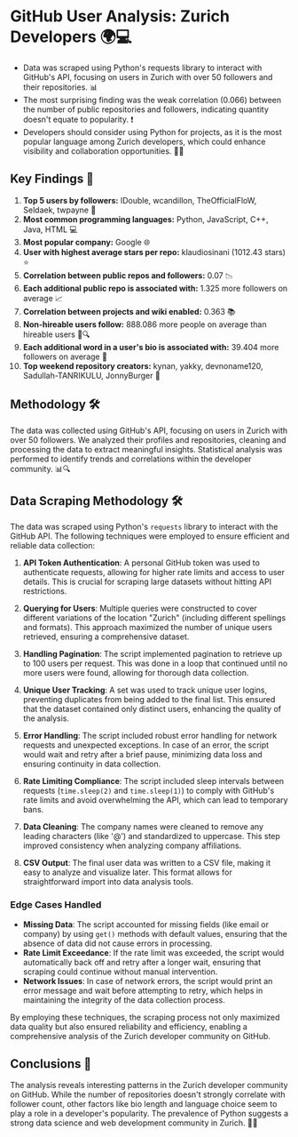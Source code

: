 # GitHub User Analysis: Zurich Developers 🌍💻

- Data was scraped using Python's requests library to interact with GitHub's API, focusing on users in Zurich with over 50 followers and their repositories. 📊  
- The most surprising finding was the weak correlation (0.066) between the number of public repositories and followers, indicating quantity doesn't equate to popularity. ❗  
- Developers should consider using Python for projects, as it is the most popular language among Zurich developers, which could enhance visibility and collaboration opportunities. 🐍✨  

## Key Findings 🔑
1. **Top 5 users by followers:** IDouble, wcandillon, TheOfficialFloW, Seldaek, twpayne 👥  
2. **Most common programming languages:** Python, JavaScript, C++, Java, HTML 💻  
3. **Most popular company:** Google 🌐  
4. **User  with highest average stars per repo:** klaudiosinani (1012.43 stars) ⭐  
5. **Correlation between public repos and followers:** 0.07 📉  
6. **Each additional public repo is associated with:** 1.325 more followers on average 📈  
7. **Correlation between projects and wiki enabled:** 0.363 📚  
8. **Non-hireable users follow:** 888.086 more people on average than hireable users 👥🔍  
9. **Each additional word in a user's bio is associated with:** 39.404 more followers on average 📝  
10. **Top weekend repository creators:** kynan, yakky, devnoname120, Sadullah-TANRIKULU, JonnyBurger 📅  

## Methodology 🛠️
The data was collected using GitHub's API, focusing on users in Zurich with over 50 followers. We analyzed their profiles and repositories, cleaning and processing the data to extract meaningful insights. Statistical analysis was performed to identify trends and correlations within the developer community. 📊🔍  

## Data Scraping Methodology 🛠️

The data was scraped using Python's `requests` library to interact with the GitHub API. The following techniques were employed to ensure efficient and reliable data collection:

1. **API Token Authentication**: A personal GitHub token was used to authenticate requests, allowing for higher rate limits and access to user details. This is crucial for scraping large datasets without hitting API restrictions.

2. **Querying for Users**: Multiple queries were constructed to cover different variations of the location "Zurich" (including different spellings and formats). This approach maximized the number of unique users retrieved, ensuring a comprehensive dataset.

3. **Handling Pagination**: The script implemented pagination to retrieve up to 100 users per request. This was done in a loop that continued until no more users were found, allowing for thorough data collection.

4. **Unique User Tracking**: A set was used to track unique user logins, preventing duplicates from being added to the final list. This ensured that the dataset contained only distinct users, enhancing the quality of the analysis.

5. **Error Handling**: The script included robust error handling for network requests and unexpected exceptions. In case of an error, the script would wait and retry after a brief pause, minimizing data loss and ensuring continuity in data collection.

6. **Rate Limiting Compliance**: The script included sleep intervals between requests (`time.sleep(2)` and `time.sleep(1)`) to comply with GitHub's rate limits and avoid overwhelming the API, which can lead to temporary bans.

7. **Data Cleaning**: The company names were cleaned to remove any leading characters (like '@') and standardized to uppercase. This step improved consistency when analyzing company affiliations.

8. **CSV Output**: The final user data was written to a CSV file, making it easy to analyze and visualize later. This format allows for straightforward import into data analysis tools.

### Edge Cases Handled
- **Missing Data**: The script accounted for missing fields (like email or company) by using `get()` methods with default values, ensuring that the absence of data did not cause errors in processing.
- **Rate Limit Exceedance**: If the rate limit was exceeded, the script would automatically back off and retry after a longer wait, ensuring that scraping could continue without manual intervention.
- **Network Issues**: In case of network errors, the script would print an error message and wait before attempting to retry, which helps in maintaining the integrity of the data collection process.

By employing these techniques, the scraping process not only maximized data quality but also ensured reliability and efficiency, enabling a comprehensive analysis of the Zurich developer community on GitHub.

## Conclusions 📝
The analysis reveals interesting patterns in the Zurich developer community on GitHub. While the number of repositories doesn't strongly correlate with follower count, other factors like bio length and language choice seem to play a role in a developer's popularity. The prevalence of Python suggests a strong data science and web development community in Zurich. 🌟💡  

